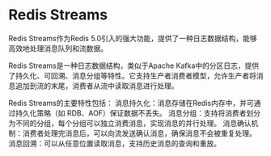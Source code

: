 # Redis Streams
Redis Streams作为Redis 5.0引入的强大功能，提供了一种日志数据结构，能够高效地处理消息队列和流数据。

Redis Streams是一种日志数据结构，类似于Apache Kafka中的分区日志，提供了持久化、可回溯、消息分组等特性。它支持生产者消费者模型，允许生产者将消息追加到流的末尾，消费者从流中读取消息进行处理。

Redis Streams的主要特性包括：
消息持久化：消息存储在Redis内存中，并可通过持久化策略（如 RDB、AOF）保证数据不丢失。
消息分组：支持将消费者划分为不同的分组，每个分组可以独立消费消息，实现消息的并行处理。
消息确认机制：消费者处理完消息后，可以向流发送确认消息，确保消息不会被重复处理。
消息回溯：可以从任意位置读取消息，支持历史消息的查询和重放。